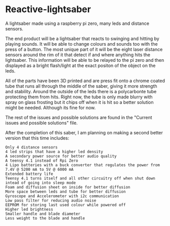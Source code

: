 # Reactive-lightsaber
A lightsaber made using a raspberry pi zero, many leds and distance sensors.

The end product will be a lightsaber that reacts to swinging and hitting by playing sounds. It will be able to change colours and sounds too with the press of a button. The most unique part of it will be the eight laser distance sensors around the rim of it that detect if and where anything hits the lightsaber. This information will be able to be relayed to the pi zero and then displayed as a bright flash/light at the exact positon of the object on the leds.

All of the parts have been 3D printed and are press fit onto a chrome coated tube that runs all through the middle of the saber, giving it more strength and stability. Around the outside of the leds there is a polycarbonte tube protecting them from hits. Right now, the tube is only made blurry with spray on glass frosting but it chips off when it is hit so a better solution might be needed. Although its fine for now.

The rest of the issues and possible solutions are found in the "Current issues and possible solutions" file.

After the completion of this saber, I am planning on making a second better version that this time includes:

	Only 4 distance sensors
	4 led strips that have a higher led density
	A secondary power source for better audio quality
	A teensy 4.1 instead of Rpi Zero
	4 Lipo batteries with a buck converter that regulates the power from 7.4V @ 5200 mA to 5V @ 6000 mA
	Extended battery life
	Teensy 4.1 turns itself and all other circuitry off when shut down intead of going into sleep mode
	Foam and diffusion sheet on inside for better diffusion
	More space between leds and tube for better diffusion
	Gyroscope and Accelerometer with i2c communication
	Low pass filter for reducing audio noise
	EEPROM for storing last used colour while powered off
	Higher led brightness
	Smaller handle and blade diameter
	Less weight to the blade and handle
